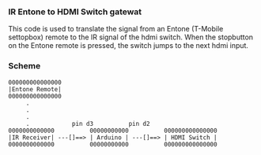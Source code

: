 ### IR Entone to HDMI Switch gatewat ###
This code is used to translate the signal from an Entone (T-Mobile settopbox) remote to the IR signal of the hdmi switch.
When the stopbutton on the Entone remote is pressed, the switch jumps to the next hdmi input.

### Scheme ###
 	
```
000000000000000
|Entone Remote|
000000000000000
     .
     .
     .
     .            pin d3          pin d2
0000000000000          00000000000          000000000000000
|IR Receiver| ---[]==> | Arduino | ---[]==> | HDMI Switch | 
0000000000000          00000000000          000000000000000
```
